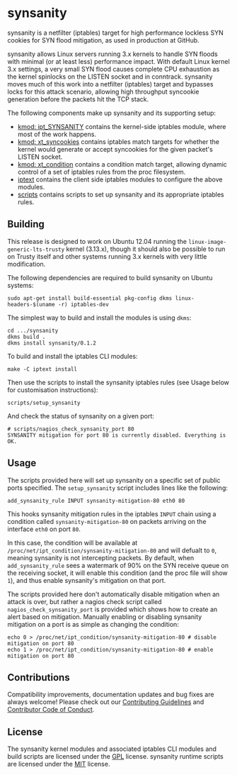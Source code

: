 # synsanity

synsanity is a netfilter (iptables) target for high performance lockless SYN cookies for SYN flood mitigation, as used in production at GitHub.

synsanity allows Linux servers running 3.x kernels to handle SYN floods with minimal (or at least less) performance impact. With default Linux kernel 3.x settings, a very small SYN flood causes complete CPU exhaustion as the kernel spinlocks on the LISTEN socket and in conntrack. synsanity moves much of this work into a netfilter (iptables) target and bypasses locks for this attack scenario, allowing high throughput syncookie generation before the packets hit the TCP stack.

The following components make up synsanity and its supporting setup:
 * [kmod: ipt_SYNSANITY](https://github.com/github/synsanity/blob/master/kmod/ipt_SYNSANITY.c) contains the kernel-side iptables module, where most of the work happens.
 * [kmod: xt_syncookies](https://github.com/github/synsanity/blob/master/kmod/xt_syncookies.c) contains iptables match targets for whether the kernel would generate or accept syncookies for the given packet's LISTEN socket.
 * [kmod: xt_condition](https://github.com/github/synsanity/blob/master/kmod/xt_condition.c) contains a condition match target, allowing dynamic control of a set of iptables rules from the proc filesystem.
 * [iptext](https://github.com/github/synsanity/tree/master/iptext) contains the client side iptables modules to configure the above modules.
 * [scripts](https://github.com/github/synsanity/tree/master/scripts) contains scripts to set up synsanity and its appropriate iptables rules.

## Building

This release is designed to work on Ubuntu 12.04 running the `linux-image-generic-lts-trusty` kernel (3.13.x), though it should also be possible to run on Trusty itself and other systems running 3.x kernels with very little modification.

The following dependencies are required to build synsanity on Ubuntu systems:
```
sudo apt-get install build-essential pkg-config dkms linux-headers-$(uname -r) iptables-dev
```

The simplest way to build and install the modules is using `dkms`:
```
cd .../synsanity
dkms build .
dkms install synsanity/0.1.2
```

To build and install the iptables CLI modules:
```
make -C iptext install
```

Then use the scripts to install the synsanity iptables rules (see Usage below for customisation instructions):
```
scripts/setup_synsanity
```

And check the status of synsanity on a given port:
```
# scripts/nagios_check_synsanity_port 80
SYNSANITY mitigation for port 80 is currently disabled. Everything is OK.
```

## Usage

The scripts provided here will set up synsanity on a specific set of public ports specified. The `setup_synsanity` script includes lines like the following:

```
add_synsanity_rule INPUT synsanity-mitigation-80 eth0 80
```

This hooks synsanity mitigation rules in the iptables `INPUT` chain using a condition called `synsanity-mitigation-80` on packets arriving on the interface `eth0` on port `80`.

In this case, the condition will be available at `/proc/net/ipt_condition/synsanity-mitigation-80` and will defualt to `0`, meaning synsanity is not intercepting packets. By default, when `add_synsanity_rule` sees a watermark of 90% on the SYN receive queue on the receiving socket, it will enable this condition (and the proc file will show `1`), and thus enable synsanity's mitigation on that port.

The scripts provided here don't automatically disable mitigation when an attack is over, but rather a nagios check script called `nagios_check_synsanity_port` is provided which shows how to create an alert based on mitigation. Manually enabling or disabling synsanity mitigation on a port is as simple as changing the condition:

```
echo 0 > /proc/net/ipt_condition/synsanity-mitigation-80 # disable mitigation on port 80
echo 1 > /proc/net/ipt_condition/synsanity-mitigation-80 # enable mitigation on port 80
```

## Contributions

Compatibility improvements, documentation updates and bug fixes are always welcome! Please check out our [Contributing Guidelines](CONTRIBUTING.md) and [Contributor Code of Conduct](CODE_OF_CONDUCT.md).

## License

The synsanity kernel modules and associated iptables CLI modules and build scripts are licensed under the [GPL](LICENSE.GPL) license. synsanity runtime scripts are licensed under the [MIT](LICENSE.MIT) license.
